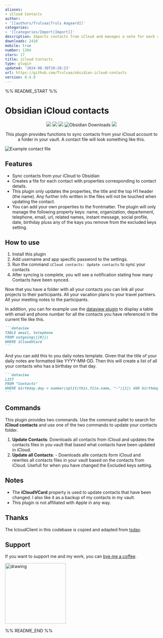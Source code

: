```yaml
---
aliases:
- iCloud Contacts
author:
- '[[authors/Trulsaa|Truls Aagaard]]'
categories:
- '[[categories/Import|Import]]'
description: Imports contacts from iCloud and manages a note for each contact.
downloads: 2410
mobile: true
number: 1394
stars: 17
title: iCloud Contacts
type: plugin
updated: '2024-08-30T20:28:23'
url: https://github.com/Trulsaa/obsidian-icloud-contacts
version: 0.4.9
---
```


%% README_START %%

# Obsidian iCloud contacts

<p align="center">
	<img src="https://img.shields.io/github/manifest-json/v/Trulsaa/obsidian-icloud-contacts?color=blue">
    <img src="https://img.shields.io/github/release-date/Trulsaa/obsidian-icloud-contacts">
	<img src="https://img.shields.io/github/license/Trulsaa/obsidian-icloud-contacts">
	<img src="https://img.shields.io/badge/dynamic/json?logo=obsidian&color=%238a5cf5&label=downloads&query=%24%5B%22icloud-contacts%22%5D.downloads&url=https%3A%2F%2Fraw.githubusercontent.com%2Fobsidianmd%2Fobsidian-releases%2Fmaster%2Fcommunity-plugin-stats.json" alt="Obsidian Downloads">
	<img src="https://img.shields.io/github/issues/Trulsaa/obsidian-icloud-contacts">
</p>

<p align="center">
This plugin provides functions to sync contacts from your iCloud account to a folder in your vault. A contact file will look something like this.
</p>

![Example contact file](https://raw.githubusercontent.com/Trulsaa/obsidian-icloud-contacts/HEAD/images/example_contact_file.png)

## Features

-   Sync contacts from your iCloud to Obsidian
-   Creates a file for each contact with properties corresponding to contact details.
-   This plugin only updates the properties, the title and the top H1 header (the name). Any further info written in the files will not be touched when updating the contact.
-   You can add your own properties to the frontmatter. The plugin will only manage the following property keys: name, organization, departement, telephone, email, url, related names, instant message, social profile, date, birthday pluss any of the kays you remove from the excluded keys setting.

## How to use

1. Install this plugin
2. Add username and app specific password to the settings.
3. Run the command `iCloud contacts: Update contacts` to sync your contacts
4. After syncing is complete, you will see a notification stating how many Contacts have been synced.

Now that you have a folder with all your contacts you can link all your projects to their participants. All your vacation plans to your travel partners. All your meeting notes to the participants.

In addition, you can for example use the [dataview plugin](https://blacksmithgu.github.io/obsidian-dataview/) to display a table with email and phone number for all the contacts you have referenced in the current file like this.

````markdown
```dataview
TABLE email, telephone
FROM outgoing([[#]])
WHERE iCloudVCard
```
````

And you can add this to you daily notes template. Given that the title of your daily notes are formatted like YYYY-MM-DD. Then this will create a list of all your contacts who has a birthday on that day.

````markdown
```dataview
LIST
FROM "Contacts"
WHERE birthday.day = number(split(this.file.name, "-")[2]) AND birthday.month = number(split(this.file.name, "-")[1])
```
````

## Commands

This plugin provides two commands. Use the command pallet to search for **iCloud contacts** and use one of the two commands to update your contacts folder.

1. **Update Contacts**: Downloads all contacts from iCloud and updates the contacts files in you vault that based what contacts have been updated in iCloud.
2. **Update all Contacts**: - Downloads alle contacts form iCloud and rewrites all contacts files in your vault based on the contacts from iCloud. Usefull for when you have changed the Excluded keys setting.

## Notes

-   The **iCloudVCard** property is used to update contacts that have been changed. I also like it as a backup of my contacts in my vault.
-   This plugin is not affiliated with Apple in any way.

## Thanks

The IcloudClient in this codebase is copied and adapted from [tsdav](https://github.com/natelindev/tsdav).

## Support

If you want to support me and my work, you can [bye me a coffee](https://www.buymeacoffee.com/truls).

<img src="https://raw.githubusercontent.com/Trulsaa/obsidian-icloud-contacts/HEAD/images/bmc_qr.png" alt="drawing" width="200"/>


%% README_END %%
